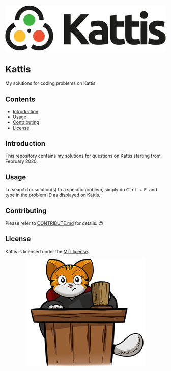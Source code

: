 <p align="center">
  <img src=".readme/kattis-logo.png">
</p>

# Kattis
My solutions for coding problems on Kattis.

## Contents
- [Introduction](#Introduction)
- [Usage](#Usage)
- [Contributing](#Contributing)
- [License](#License)

## Introduction
This repository contains my solutions for questions on Kattis starting from February 2020.

## Usage
To search for solution(s) to a specific problem, simply do <kbd> Ctrl </kbd> + <kbd> F </kbd> and type in the problem ID as displayed on Kattis.

## Contributing
Please refer to [CONTRIBUTE.md](./CONTRIBUTE.md) for details. :heart_eyes:

## License
Kattis is licensed under the [MIT license](./LICENSE).

<p align="center">
  <img src=".readme/kattis-cat.png">
</p>
